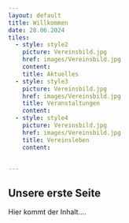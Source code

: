 ```yaml
---
layout: default
title: Willkommen
date: 28.06.2024
tiles:
  - style: style2
    picture: Vereinsbild.jpg
    href: images/Vereinsbild.jpg
    content:
    title: Aktuelles
  - style: style3
    picture: Vereinsbild.jpg
    href: images/Vereinsbild.jpg
    title: Veranstaltungen
    content:
  - style: style4
    picture: Vereinsbild.jpg
    href: images/Vereinsbild.jpg
    title: Vereinsleben
    content:


---
```


## Unsere erste Seite

Hier kommt der Inhalt....
